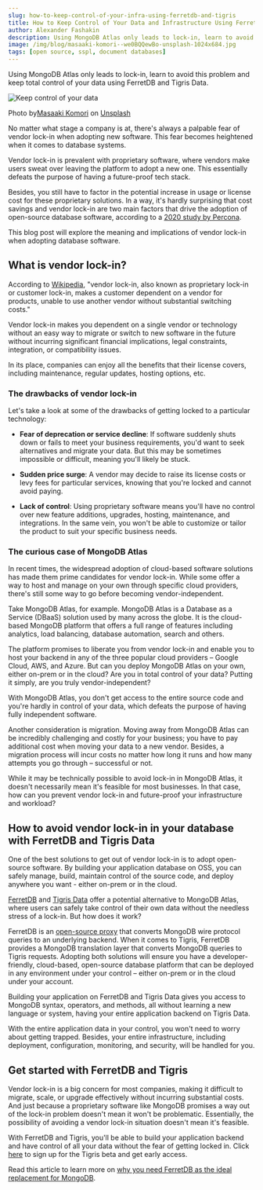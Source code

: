 ```yaml
---
slug: how-to-keep-control-of-your-infra-using-ferretdb-and-tigris
title: How to Keep Control of Your Data and Infrastructure Using FerretDB and Tigris
author: Alexander Fashakin
description: Using MongoDB Atlas only leads to lock-in, learn to avoid this problem and keep total control of your data using FerretDB and Tigris Data.
image: /img/blog/masaaki-komori--we0BQQewBo-unsplash-1024x684.jpg
tags: [open source, sspl, document databases]
---
```


Using MongoDB Atlas only leads to lock-in, learn to avoid this problem and keep total control of your data using FerretDB and Tigris Data.

![Keep control of your data](/img/blog/masaaki-komori--we0BQQewBo-unsplash-1024x684.jpg)

<!--truncate-->

Photo by[Masaaki Komori](https://unsplash.com/@gaspanik?utm_source=unsplash&utm_medium=referral&utm_content=creditCopyText) on [Unsplash](https://unsplash.com/s/photos/gate?utm_source=unsplash&utm_medium=referral&utm_content=creditCopyText)

No matter what stage a company is at, there's always a palpable fear of vendor lock-in when adopting new software.
This fear becomes heightened when it comes to database systems.

Vendor lock-in is prevalent with proprietary software, where vendors make users sweat over leaving the platform to adopt a new one.
This essentially defeats the purpose of having a future-proof tech stack.

Besides, you still have to factor in the potential increase in usage or license cost for these proprietary solutions.
In a way, it's hardly surprising that cost savings and vendor lock-in are two main factors that drive the adoption of open-source database software, according to a [2020 study by Percona](https://www.percona.com/open-source-data-management-software-survey).

This blog post will explore the meaning and implications of vendor lock-in when adopting database software.

## What is vendor lock-in?

According to [Wikipedia](https://en.wikipedia.org/wiki/Vendor_lock-in), "vendor lock-in, also known as proprietary lock-in or customer lock-in, makes a customer dependent on a vendor for products, unable to use another vendor without substantial switching costs."

Vendor lock-in makes you dependent on a single vendor or technology without an easy way to migrate or switch to new software in the future without incurring significant financial implications, legal constraints, integration, or compatibility issues.

In its place, companies can enjoy all the benefits that their license covers, including maintenance, regular updates, hosting options, etc.

### The drawbacks of vendor lock-in

Let's take a look at some of the drawbacks of getting locked to a particular technology:

- **Fear of deprecation or service decline**: If software suddenly shuts down or fails to meet your business requirements, you'd want to seek alternatives and migrate your data.
  But this may be sometimes impossible or difficult, meaning you'll likely be stuck.

- **Sudden price surge**: A vendor may decide to raise its license costs or levy fees for particular services, knowing that you're locked and cannot avoid paying.

- **Lack of control**: Using proprietary software means you'll have no control over new feature additions, upgrades, hosting, maintenance, and integrations.
  In the same vein, you won't be able to customize or tailor the product to suit your specific business needs.

### The curious case of MongoDB Atlas

In recent times, the widespread adoption of cloud-based software solutions has made them prime candidates for vendor lock-in.
While some offer a way to host and manage on your own through specific cloud providers, there's still some way to go before becoming vendor-independent.

Take MongoDB Atlas, for example.
MongoDB Atlas is a Database as a Service (DBaaS) solution used by many across the globe.
It is the cloud-based MongoDB platform that offers a full range of features including analytics, load balancing, database automation, search and others.

The platform promises to liberate you from vendor lock-in and enable you to host your backend in any of the three popular cloud providers – Google Cloud, AWS, and Azure.
But can you deploy MongoDB Atlas on your own, either on-prem or in the cloud?
Are you in total control of your data?
Putting it simply, are you truly vendor-independent?

With MongoDB Atlas, you don't get access to the entire source code and you're hardly in control of your data, which defeats the purpose of having fully independent software.

Another consideration is migration.
Moving away from MongoDB Atlas can be incredibly challenging and costly for your business; you have to pay additional cost when moving your data to a new vendor.
Besides, a migration process will incur costs no matter how long it runs and how many attempts you go through – successful or not.

While it may be technically possible to avoid lock-in in MongoDB Atlas, it doesn't necessarily mean it's feasible for most businesses.
In that case, how can you prevent vendor lock-in and future-proof your infrastructure and workload?

## How to avoid vendor lock-in in your database with FerretDB and Tigris Data

One of the best solutions to get out of vendor lock-in is to adopt open-source software.
By building your application database on OSS, you can safely manage, build, maintain control of the source code, and deploy anywhere you want - either on-prem or in the cloud.

[FerretDB](https://www.ferretdb.io/) and [Tigris Data](https://www.tigrisdata.com/) offer a potential alternative to MongoDB Atlas, where users can safely take control of their own data without the needless stress of a lock-in.
But how does it work?

FerretDB is an [open-source proxy](https://blog.ferretdb.io/mongodb-compatibility-whats-really-important/) that converts MongoDB wire protocol queries to an underlying backend.
When it comes to Tigris, FerretDB provides a MongoDB translation layer that converts MongoDB queries to Tigris requests.
Adopting both solutions will ensure you have a developer-friendly, cloud-based, open-source database platform that can be deployed in any environment under your control – either on-prem or in the cloud under your account.

Building your application on FerretDB and Tigris Data gives you access to MongoDB syntax, operators, and methods, all without learning a new language or system, having your entire application backend on Tigris Data.

With the entire application data in your control, you won't need to worry about getting trapped.
Besides, your entire infrastructure, including deployment, configuration, monitoring, and security, will be handled for you.

## Get started with FerretDB and Tigris

Vendor lock-in is a big concern for most companies, making it difficult to migrate, scale, or upgrade effectively without incurring substantial costs.
And just because a proprietary software like MongoDB promises a way out of the lock-in problem doesn't mean it won't be problematic.
Essentially, the possibility of avoiding a vendor lock-in situation doesn't mean it's feasible.

With FerretDB and Tigris, you'll be able to build your application backend and have control of all your data without the fear of getting locked in.
Click [here](https://www.tigrisdata.com/beta) to sign up for the Tigris beta and get early access.

Read this article to learn more on [why you need FerretDB as the ideal replacement for MongoDB](https://blog.ferretdb.io/developers-need-ferretdb-stackoverflow-developer-survey-2022/).
